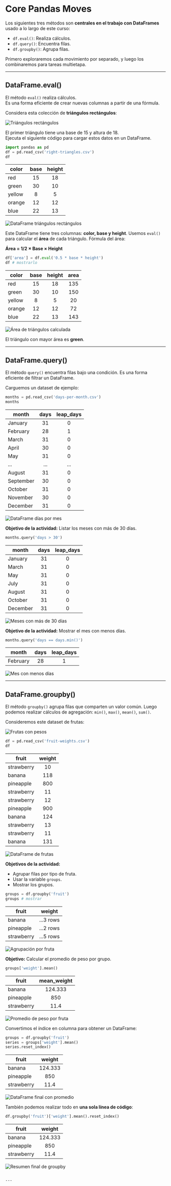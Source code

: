 # Core Pandas Moves

Los siguientes tres métodos son **centrales en el trabajo con DataFrames** usado a lo largo de este curso:

* `df.eval()`: Realiza cálculos.  
* `df.query()`: Encuentra filas.  
* `df.groupby()`: Agrupa filas.  

Primero exploraremos cada movimiento por separado, y luego los combinaremos para tareas multietapa.

---

## DataFrame.eval()

El método `eval()` realiza cálculos.  
Es una forma eficiente de crear nuevas columnas a partir de una fórmula.

Considera esta colección de **triángulos rectángulos**:

![Triángulos rectángulos](images/modulo1.4/right-triangles-diagram.png)

El primer triángulo tiene una base de 15 y altura de 18.  
Ejecuta el siguiente código para cargar estos datos en un DataFrame.

```python
import pandas as pd
df = pd.read_csv('right-triangles.csv')
df
````

| color  | base | height |
| ------ | :--: | :----: |
| red    |  15  |   18   |
| green  |  30  |   10   |
| yellow |   8  |    5   |
| orange |  12  |   12   |
| blue   |  22  |   13   |

![DataFrame triángulos rectángulos](images/modulo1.4/right-triangles-df.png)

Este DataFrame tiene tres columnas: **color, base y height**.
Usemos `eval()` para calcular el **área** de cada triángulo.
Fórmula del área:

**Área = 1/2 × Base × Height**

```python
df['area'] = df.eval('0.5 * base * height')
df # mostrarlo
```

| color  | base | height | area |
| ------ | :--: | :----: | :--: |
| red    |  15  |   18   |  135 |
| green  |  30  |   10   |  150 |
| yellow |   8  |    5   |  20  |
| orange |  12  |   12   |  72  |
| blue   |  22  |   13   |  143 |

![Área de triángulos calculada](images/modulo1.4/eval-area.png)

El triángulo con mayor área es **green**.

---

## DataFrame.query()

El método `query()` encuentra filas bajo una condición.
Es una forma eficiente de filtrar un DataFrame.

Carguemos un dataset de ejemplo:

```python
months = pd.read_csv('days-per-month.csv')
months
```

| month     | days | leap\_days |
| --------- | :--: | :--------: |
| January   |  31  |      0     |
| February  |  28  |      1     |
| March     |  31  |      0     |
| April     |  30  |      0     |
| May       |  31  |      0     |
| ...       |  ... |     ...    |
| August    |  31  |      0     |
| September |  30  |      0     |
| October   |  31  |      0     |
| November  |  30  |      0     |
| December  |  31  |      0     |

![DataFrame días por mes](images/modulo1.4/days-per-month-df.png)

**Objetivo de la actividad:** Listar los meses con más de 30 días.

```python
months.query('days > 30')
```

| month    | days | leap\_days |
| -------- | :--: | :--------: |
| January  |  31  |      0     |
| March    |  31  |      0     |
| May      |  31  |      0     |
| July     |  31  |      0     |
| August   |  31  |      0     |
| October  |  31  |      0     |
| December |  31  |      0     |

![Meses con más de 30 días](images/modulo1.4/query-days-over-30.png)

**Objetivo de la actividad:** Mostrar el mes con menos días.

```python
months.query('days == days.min()')
```

| month    | days | leap\_days |
| -------- | :--: | :--------: |
| February |  28  |      1     |

![Mes con menos días](images/modulo1.4/query-min-days.png)

---

## DataFrame.groupby()

El método `groupby()` agrupa filas que comparten un valor común.
Luego podemos realizar cálculos de agregación: `min()`, `max()`, `mean()`, `sum()`.

Consideremos este dataset de frutas:

![Frutas con pesos](images/modulo1.4/fruit-weights-diagram.png)

```python
df = pd.read_csv('fruit-weights.csv')
df
```

| fruit      | weight |
| ---------- | :----: |
| strawberry |   10   |
| banana     |   118  |
| pineapple  |   800  |
| strawberry |   11   |
| strawberry |   12   |
| pineapple  |   900  |
| banana     |   124  |
| strawberry |   13   |
| strawberry |   11   |
| banana     |   131  |

![DataFrame de frutas](images/modulo1.4/fruit-weights-df.png)

**Objetivos de la actividad:**

* Agrupar filas por tipo de fruta.
* Usar la variable `groups`.
* Mostrar los grupos.

```python
groups = df.groupby('fruit')
groups # mostrar
```

| fruit      |   weight  |
| ---------- | :-------: |
| banana     | ...3 rows |
| pineapple  | ...2 rows |
| strawberry | ...5 rows |

![Agrupación por fruta](images/modulo1.4/groupby-fruit.png)

**Objetivo:** Calcular el promedio de peso por grupo.

```python
groups['weight'].mean()
```

| fruit      | mean\_weight |
| ---------- | :----------: |
| banana     |    124.333   |
| pineapple  |      850     |
| strawberry |     11.4     |

![Promedio de peso por fruta](images/modulo1.4/groupby-mean.png)

Convertimos el índice en columna para obtener un DataFrame:

```python
groups = df.groupby('fruit')
series = groups['weight'].mean()
series.reset_index()
```

| fruit      |  weight |
| ---------- | :-----: |
| banana     | 124.333 |
| pineapple  |   850   |
| strawberry |   11.4  |

![DataFrame final con promedio](images/modulo1.4/groupby-reset-index.png)

También podemos realizar todo en **una sola línea de código**:

```python
df.groupby('fruit')['weight'].mean().reset_index()
```

| fruit      |  weight |
| ---------- | :-----: |
| banana     | 124.333 |
| pineapple  |   850   |
| strawberry |   11.4  |

![Resumen final de groupby](images/modulo1.4/groupby-final.png)

````

---
